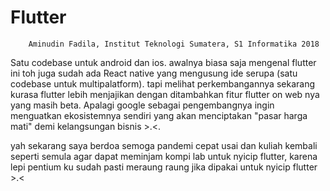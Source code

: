 # Flutter
        Aminudin Fadila, Institut Teknologi Sumatera, S1 Informatika 2018

Satu codebase untuk android dan ios. awalnya biasa saja mengenal flutter ini toh juga sudah ada React native yang mengusung ide serupa (satu codebase untuk multipalatform). tapi melihat perkembangannya sekarang kurasa flutter lebih menjajikan dengan ditambahkan fitur flutter on web nya yang masih beta. Apalagi google sebagai pengembangnya ingin menguatkan ekosistemnya sendiri yang akan menciptakan "pasar harga mati" demi kelangsungan bisnis >.<.

yah sekarang saya berdoa semoga pandemi cepat usai dan kuliah kembali seperti semula agar dapat meminjam kompi lab untuk nyicip flutter, karena lepi pentium ku sudah pasti meraung raung jika dipakai untuk nyicip flutter >.<
